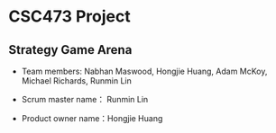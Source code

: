 # CSC473 Project
## Strategy Game Arena

* Team members: Nabhan Maswood, Hongjie Huang, Adam McKoy, Michael Richards, Runmin Lin

* Scrum master name： Runmin Lin

* Product owner name：Hongjie Huang
